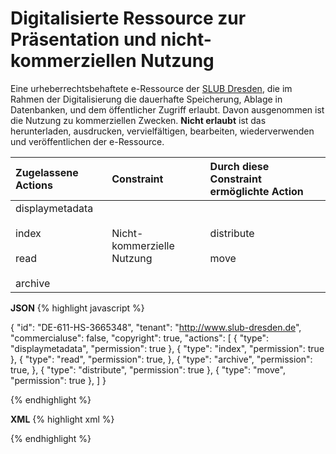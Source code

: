 # Digitalisierte Ressource zur Präsentation und nicht-kommerziellen Nutzung

Eine urheberrechtsbehaftete e-Ressource der [SLUB Dresden](https://www.slub-dresden.de), die im Rahmen der Digitalisierung die dauerhafte Speicherung, Ablage in Datenbanken, und dem öffentlicher Zugriff erlaubt. Davon ausgenommen ist die Nutzung zu kommerziellen Zwecken. **Nicht erlaubt** ist das herunterladen, ausdrucken, vervielfältigen, bearbeiten, wiederverwenden und veröffentlichen der e-Ressource.

| Zugelassene Actions | Constraint | Durch diese Constraint ermöglichte Action |
| :------- | :--------- | :--------- |
| displaymetadata<br/><br/>index<br/><br/>read<br/><br/>archive | Nicht-kommerzielle Nutzung | distribute<br/><br/>move |


**JSON**
{% highlight javascript %}

{
  "id": "DE-611-HS-3665348",
  "tenant": "http://www.slub-dresden.de",
  "commercialuse": false,
  "copyright": true,
  "actions": [
    {
      "type": "displaymetadata",
      "permission": true
    },
    {
      "type": "index",
      "permission": true
    },
    {
      "type": "read",
      "permission": true,
    },
    {
      "type": "archive",
      "permission": true,
    },
    {
      "type": "distribute",
      "permission": true
    },
    {
      "type": "move",
      "permission": true
    },
  ]
}

{% endhighlight %}

**XML**
{% highlight xml %}
<?xml version="1.0" ?>
<libRML version="0.3">
    <item id="DE-611-HS-3665348" tenant="http://www.slub-dresden.de" commercialuse="false" copyright="true">
        <action type="displaymetadata" permission="true"/>
        <action type="index" permission="true"/>
        <action type="read" permission="true"/>
        <action type="archive" permission="true"/>        
        <action type="distribute" permission="true"/>
        <action type="move" permission="true"/>
    </item>
</libRML>

{% endhighlight %}
